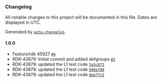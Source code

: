 ### Changelog

All notable changes to this project will be documented in this file. Dates are displayed in UTC.

Generated by [`auto-changelog`](https://github.com/CookPete/auto-changelog).

#### 1.0.0

- Feature/rdk 45927 [`#4`](https://github.com/rdkcentral/rdkv-halif-test-wifi/pull/4)
- RDK-43879: Initial commit and added defgroups [`#2`](https://github.com/rdkcentral/rdkv-halif-test-wifi/pull/2)
- RDK-43879: updated the L1 test code [`5a3c873`](https://github.com/rdkcentral/rdkv-halif-test-wifi/commit/5a3c873d82c39d6ddb2f14185a49f0c0d3034844)
- RDK-43879: updated the L1 test code [`9d0af88`](https://github.com/rdkcentral/rdkv-halif-test-wifi/commit/9d0af88c0b21d04c7c6c158fdad59c9c9ed46a22)
- RDK-43879: updated the L1 test code [`0eb7fc5`](https://github.com/rdkcentral/rdkv-halif-test-wifi/commit/0eb7fc5ae78eab69d71b9f21c02e88d2f49fb651)
